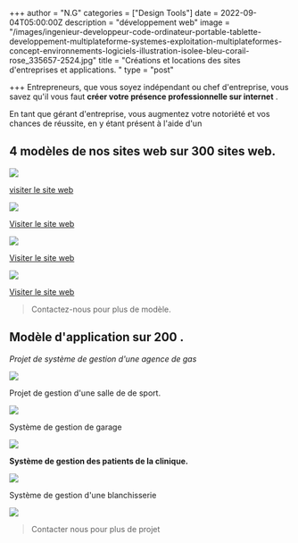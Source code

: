 +++
author = "N.G"
categories = ["Design Tools"]
date = 2022-09-04T05:00:00Z
description = "développement web"
image = "/images/ingenieur-developpeur-code-ordinateur-portable-tablette-developpement-multiplateforme-systemes-exploitation-multiplateformes-concept-environnements-logiciels-illustration-isolee-bleu-corail-rose_335657-2524.jpg"
title = "Créations et locations des sites d'entreprises et applications. "
type = "post"

+++
Entrepreneurs, que vous soyez indépendant ou chef d'entreprise, vous savez qu'il vous faut **créer votre présence professionnelle sur internet** .

En tant que gérant d'entreprise, vous augmentez votre notoriété et vos chances de réussite, en y étant présent à l'aide d'un

## 4 modèles de nos sites web sur 300 sites web.

**![](/images/39f646b6-0e72-439e-8bc2-82486145981e.jpeg)**

[visiter le site web](https://templatemo.com/live/templatemo_578_first_portfolio "https://templatemo.com/live/templatemo_578_first_portfolio")

![](/images/929f842c-e97b-47d6-8e8b-10bc4e6b1540.jpeg)

[Visiter le site web](https://templatemo.com/live/templatemo_573_eduwell "https://templatemo.com/live/templatemo_573_eduwell")

![](/images/c3d0cdf6-f8f1-4add-aae5-5144fa6f3acf.jpeg)

[Visiter le site web](https://www.tooplate.com/live/2097_pop "https://www.tooplate.com/live/2097_pop")

![](/images/70ff7297-d434-4831-867b-d101787a7423.jpeg)

[Visiter le site web](https://templatemo.com/live/templatemo_563_seo_dream "https://templatemo.com/live/templatemo_563_seo_dream")

> Contactez-nous pour plus de modèle.

## Modèle d'application sur 200 .

_Projet de système de gestion d'une agence de gas_

![](/images/gasmark_dashboard.jpg)

Projet de gestion d'une salle de de sport.

![](/images/gym-management-system-project.jpg)

Système de gestion de garage 

![](/images/dashboard.jpg)

**Système de gestion des patients de la clinique.**

![](/images/php-cpms-patients.png)

Système de gestion d'une blanchisserie 

![](/images/php-ci-lms-transaction.png)

> Contacter nous pour plus de projet